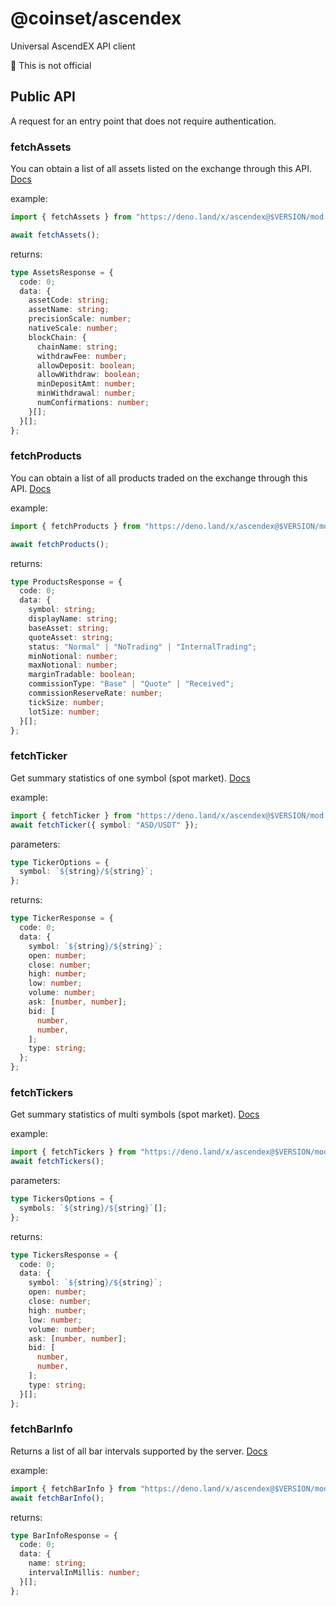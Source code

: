 # @coinset/ascendex

Universal AscendEX API client

:children_crossing: This is not official

## Public API

A request for an entry point that does not require authentication.

### fetchAssets

You can obtain a list of all assets listed on the exchange through this API.
[Docs](https://ascendex.github.io/ascendex-pro-api/#list-all-assets)

example:

```ts
import { fetchAssets } from "https://deno.land/x/ascendex@$VERSION/mod.ts";

await fetchAssets();
```

returns:

```ts
type AssetsResponse = {
  code: 0;
  data: {
    assetCode: string;
    assetName: string;
    precisionScale: number;
    nativeScale: number;
    blockChain: {
      chainName: string;
      withdrawFee: number;
      allowDeposit: boolean;
      allowWithdraw: boolean;
      minDepositAmt: number;
      minWithdrawal: number;
      numConfirmations: number;
    }[];
  }[];
};
```

### fetchProducts

You can obtain a list of all products traded on the exchange through this API.
[Docs](https://ascendex.github.io/ascendex-pro-api/#list-all-products)

example:

```ts
import { fetchProducts } from "https://deno.land/x/ascendex@$VERSION/mod.ts";

await fetchProducts();
```

returns:

```ts
type ProductsResponse = {
  code: 0;
  data: {
    symbol: string;
    displayName: string;
    baseAsset: string;
    quoteAsset: string;
    status: "Normal" | "NoTrading" | "InternalTrading";
    minNotional: number;
    maxNotional: number;
    marginTradable: boolean;
    commissionType: "Base" | "Quote" | "Received";
    commissionReserveRate: number;
    tickSize: number;
    lotSize: number;
  }[];
};
```

### fetchTicker

Get summary statistics of one symbol (spot market).
[Docs](https://ascendex.github.io/ascendex-pro-api/#ticker)

example:

```ts
import { fetchTicker } from "https://deno.land/x/ascendex@$VERSION/mod.ts";
await fetchTicker({ symbol: "ASD/USDT" });
```

parameters:

```ts
type TickerOptions = {
  symbol: `${string}/${string}`;
};
```

returns:

```ts
type TickerResponse = {
  code: 0;
  data: {
    symbol: `${string}/${string}`;
    open: number;
    close: number;
    high: number;
    low: number;
    volume: number;
    ask: [number, number];
    bid: [
      number,
      number,
    ];
    type: string;
  };
};
```

### fetchTickers

Get summary statistics of multi symbols (spot market).
[Docs](https://ascendex.github.io/ascendex-pro-api/#ticker)

example:

```ts
import { fetchTickers } from "https://deno.land/x/ascendex@$VERSION/mod.ts";
await fetchTickers();
```

parameters:

```ts
type TickersOptions = {
  symbols: `${string}/${string}`[];
};
```

returns:

```ts
type TickersResponse = {
  code: 0;
  data: {
    symbol: `${string}/${string}`;
    open: number;
    close: number;
    high: number;
    low: number;
    volume: number;
    ask: [number, number];
    bid: [
      number,
      number,
    ];
    type: string;
  }[];
};
```

### fetchBarInfo

Returns a list of all bar intervals supported by the server.
[Docs](https://ascendex.github.io/ascendex-pro-api/#bar-info)

example:

```ts
import { fetchBarInfo } from "https://deno.land/x/ascendex@$VERSION/mod.ts";
await fetchBarInfo();
```

returns:

```ts
type BarInfoResponse = {
  code: 0;
  data: {
    name: string;
    intervalInMillis: number;
  }[];
};
```
